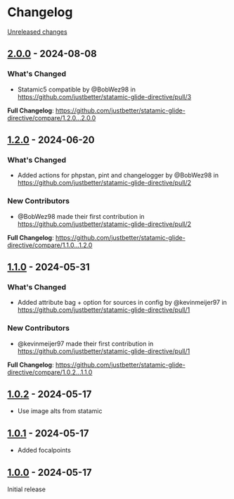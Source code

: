 # Changelog 

[Unreleased changes](https://github.com/justbetter/statamic-glide-directive/compare/2.0.0...master)
## [2.0.0](https://github.com/justbetter/statamic-glide-directive/releases/tag/2.0.0) - 2024-08-08

### What's Changed
* Statamic5 compatible by @BobWez98 in https://github.com/justbetter/statamic-glide-directive/pull/3


**Full Changelog**: https://github.com/justbetter/statamic-glide-directive/compare/1.2.0...2.0.0

## [1.2.0](https://github.com/justbetter/statamic-glide-directive/releases/tag/1.2.0) - 2024-06-20

### What's Changed
* Added actions for phpstan, pint and changelogger by @BobWez98 in https://github.com/justbetter/statamic-glide-directive/pull/2

### New Contributors
* @BobWez98 made their first contribution in https://github.com/justbetter/statamic-glide-directive/pull/2

**Full Changelog**: https://github.com/justbetter/statamic-glide-directive/compare/1.1.0...1.2.0

## [1.1.0](https://github.com/justbetter/statamic-glide-directive/releases/tag/1.1.0) - 2024-05-31

### What's Changed
* Added attribute bag + option for sources in config by @kevinmeijer97 in https://github.com/justbetter/statamic-glide-directive/pull/1

### New Contributors
* @kevinmeijer97 made their first contribution in https://github.com/justbetter/statamic-glide-directive/pull/1

**Full Changelog**: https://github.com/justbetter/statamic-glide-directive/compare/1.0.2...1.1.0

## [1.0.2](https://github.com/justbetter/statamic-glide-directive/releases/tag/1.0.2) - 2024-05-17

* Use image alts from statamic

## [1.0.1](https://github.com/justbetter/statamic-glide-directive/releases/tag/1.0.1) - 2024-05-17

* Added focalpoints

## [1.0.0](https://github.com/justbetter/statamic-glide-directive/releases/tag/1.0.0) - 2024-05-17

Initial release

